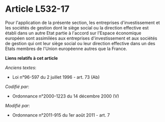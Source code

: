 # Article L532-17

Pour l'application de la présente section, les entreprises d'investissement et les sociétés de gestion dont le siège social
ou la direction effective est établi dans un autre Etat partie à l'accord sur l'Espace économique européen sont assimilées
aux entreprises d'investissement et aux sociétés de gestion qui ont leur siège social ou leur direction effective dans un des
Etats membres de l'Union européenne autres que la France.

**Liens relatifs à cet article**

_Anciens textes_:

  - Loi n°96-597 du 2 juillet 1996 - art. 73 (Ab)

_Codifié par_:

  - Ordonnance n°2000-1223 du 14 décembre 2000 (V)

_Modifié par_:

  - Ordonnance n°2011-915 du 1er août 2011 - art. 7
